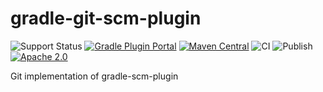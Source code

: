 gradle-git-scm-plugin
=====================
![Support Status](https://img.shields.io/badge/nebula-active-green.svg)
[![Gradle Plugin Portal](https://img.shields.io/maven-metadata/v/https/plugins.gradle.org/m2/com.netflix.nebula/gradle-git-scm-plugin/maven-metadata.xml.svg?label=gradlePluginPortal)](https://plugins.gradle.org/plugin/nebula.git-scm)
[![Maven Central](https://img.shields.io/maven-central/v/com.netflix.nebula/gradle-git-scm-plugin)](https://maven-badges.herokuapp.com/maven-central/com.netflix.nebula/gradle-git-scm-plugin)
![CI](https://github.com/nebula-plugins/gradle-git-scm-plugin/actions/workflows/ci.yml/badge.svg)
![Publish](https://github.com/nebula-plugins/gradle-git-scm-plugin/actions/workflows/publish.yml/badge.svg)
[![Apache 2.0](https://img.shields.io/github/license/nebula-plugins/gradle-git-scm-plugin.svg)](http://www.apache.org/licenses/LICENSE-2.0)


Git implementation of gradle-scm-plugin
